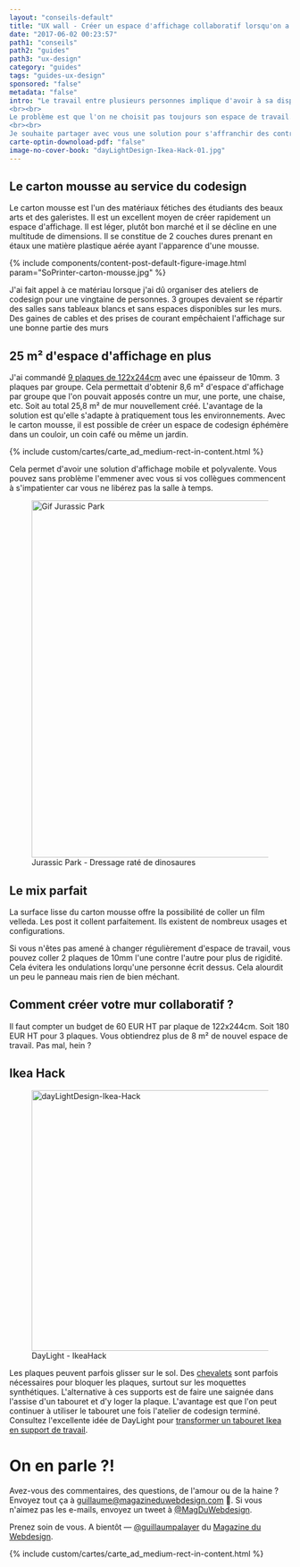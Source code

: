 ```yaml
---
layout: "conseils-default"
title: "UX wall - Créer un espace d'affichage collaboratif lorsqu'on a pas de murs"
date: "2017-06-02 00:23:57"
path1: "conseils"
path2: "guides"
path3: "ux-design"
category: "guides"
tags: "guides-ux-design"
sponsored: "false"
metadata: "false"
intro: "Le travail entre plusieurs personnes implique d'avoir à sa disposition des espaces d'expression. Ils permettent de fluidifier les conversations en affichant les documents de travail sur des espaces verticaux accessiblent à tous. Les murs sont donc d'excellents outils de collaboration. Et ils le sont encore plus lors d'un atelier de codesign.
<br><br>
Le problème est que l'on ne choisit pas toujours son espace de travail. Les salles spécifiquement dédiées au travail en groupe sont souvent réservées longtemps à l'avance. Il faut donc s'adapter en cherchant des solutions pour optimiser des espaces parfois étroits et qui n'offrent pas forcément des murs disponibles pour collaborer.
<br><br>
Je souhaite partager avec vous une solution pour s'affranchir des contraintes d'un lieu de travail. Elle permet d'avoir toujours à sa disposition des espaces verticaux pour collaborer. Elle est directement inspirée par cette brillante idée de [DayLight](http://www.daylightdesign.com/ikeahack/) (cf. photo)."
carte-optin-downoload-pdf: "false"
image-no-cover-book: "dayLightDesign-Ikea-Hack-01.jpg"
---
```

## Le carton mousse au service du codesign

Le carton mousse est l'un des matériaux fétiches des étudiants des beaux arts et des galeristes. Il est un excellent moyen de créer rapidement un espace d'affichage. Il est léger, plutôt bon marché et il se décline en une multitude de dimensions. Il se constitue de 2 couches dures prenant en étaux une matière plastique aérée ayant l'apparence d'une mousse.

{% include components/content-post-default-figure-image.html param="SoPrinter-carton-mousse.jpg" %}

J'ai fait appel à ce matériau lorsque j'ai dû organiser des ateliers de codesign pour une vingtaine de personnes. 3 groupes devaient se répartir des salles sans tableaux blancs et sans espaces disponibles sur les murs. Des gaines de cables et des prises de courant empêchaient l'affichage sur une bonne partie des murs

## 25 m² d'espace d'affichage en plus

J'ai commandé [9 plaques de 122x244cm](http://www.creamousse.fr/carton-mousse-blanc-10mm-format-122x244cm-401.html) avec une épaisseur de 10mm. 3 plaques par groupe. Cela permettait d'obtenir 8,6 m² d'espace d'affichage par groupe que l'on pouvait apposés contre un mur, une porte, une chaise, etc. Soit au total 25,8 m² de mur nouvellement créé. L'avantage de la solution est qu'elle s'adapte à pratiquement tous les environnements. Avec le carton mousse, il est possible de créer un espace de codesign éphémère dans un couloir, un coin café ou même un jardin.

{% include custom/cartes/carte_ad_medium-rect-in-content.html %}

Cela permet d'avoir une solution d'affichage mobile et polyvalente. Vous pouvez sans problème l'emmener avec vous si vos collègues commencent à s'impatienter car vous ne libérez pas la salle à temps.

<figure class="figure-img mod-img-small-align-middle">
  <img src="https://s3-eu-west-1.amazonaws.com/mdw-images/large/imgur-00.gif" alt="Gif Jurassic Park" width="640" height="auto"/>
  <figcaption>Jurassic Park - Dressage raté de dinosaures</figcaption>
</figure>

## Le mix parfait

La surface lisse du carton mousse offre la possibilité de coller un film velleda. Les post it collent parfaitement. Ils existent de nombreux usages et configurations.

Si vous n'êtes pas amené à changer régulièrement d'espace de travail, vous pouvez coller 2 plaques de 10mm l'une contre l'autre pour plus de rigidité. Cela évitera les ondulations lorqu'une personne écrit dessus. Cela alourdit un peu le panneau mais rien de bien méchant.

## Comment créer votre mur collaboratif ?

Il faut compter un budget de 60 EUR HT par plaque de 122x244cm. Soit 180 EUR HT pour 3 plaques. Vous obtiendrez plus de 8 m² de nouvel espace de travail. Pas mal, hein ?

## Ikea Hack
<figure class="figure-img mod-img-small-align-middle">
  <img src="https://s3-eu-west-1.amazonaws.com/mdw-images/large/dayLightDesign-Ikea-Hack.jpg" alt="dayLightDesign-Ikea-Hack" width="467" height="auto"/>
  <figcaption>DayLight - IkeaHack</figcaption>
</figure>

Les plaques peuvent parfois glisser sur le sol. Des [chevalets](http://www.creamousse.fr/chevalet-441.html) sont parfois nécessaires pour bloquer les plaques, surtout sur les moquettes synthétiques. L'alternative à ces supports est de faire une saignée dans l'assise d'un tabouret et d'y loger la plaque. L'avantage est que l'on peut continuer à utiliser le tabouret une fois l'atelier de codesign terminé. Consultez l'excellente idée de DayLight pour [transformer un tabouret Ikea en support de travail](http://www.core77.com/posts/14768/daylights-presentation-board-ikea-hack-14768).

# On en parle ?!

Avez-vous des commentaires, des questions, de l'amour ou de la haine ? Envoyez tout ça à guillaume@magazineduwebdesign.com 💌. Si vous n'aimez pas les e-mails, envoyez un tweet à [@MagDuWebdesign](https://twitter.com/MagDuWebdesign).

Prenez soin de vous. A bientôt — [@guillaumpalayer](https://twitter.com/guillaumpalayer) du [Magazine du Webdesign](http://www.magazineduwebdesign.com/).

{% include custom/cartes/carte_ad_medium-rect-in-content.html %}
